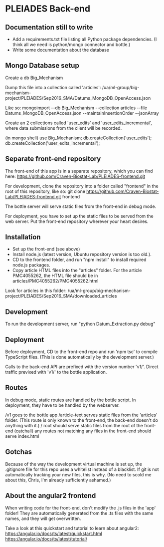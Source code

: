 PLEIADES Back-end
================================

Documentation still to write
------------------------
- Add a requirements.txt file listing all Python package dependencies.  (I think all we need is python/mongo connector and bottle.)
- Write some documentation about the database


Mongo Database setup
----------------------
Create a db Big_Mechanism

Dump this file into a collection called 'articles':
/ua/ml-group/big-mechanism-project/PLEIADES/Sep2016_SMA/Datums_MongoDB_OpenAccess.json

Like so:
mongoimport --db Big_Mechanism --collection articles --file Datums_MongoDB_OpenAccess.json --maintainInsertionOrder --jsonArray


Create an 2 collections called 'user_edits' and 'user_edits_incremental', where data submissions from the client will be recorded.

(in mongo shell)
use Big_Mechanism;
db.createCollection('user_edits');
db.createCollection('user_edits_incremental');



Separate front-end repository
-------------------------------
The front-end of this app is in a separate repository, which you can find here:
https://github.com/Craven-Biostat-Lab/PLEIADES-frontend.git

For development, clone the repository into a folder called "frontend" in the root of this repository, like so:
git clone https://github.com/Craven-Biostat-Lab/PLEIADES-frontend.git frontend

The bottle server will serve static files from the front-end in debug mode.  

For deployment, you have to set up the static files to be served from the web server.  Put the front-end repository wherever your heart desires.



Installation
-------------------
- Set up the front-end (see above)
- Install node.js (latest version, Ubuntu repository version is too old.).
- CD to the frontend folder, and run "npm install" to install required node.js packages.
- Copy article HTML files into the "articles" folder.  For the article PMC4055262, the HTML file should be in articles/PMC4055262/PMC4055262.html

Look for articles in this folder:
/ua/ml-group/big-mechanism-project/PLEIADES/Sep2016_SMA/downloaded_articles




Development
-----------------
To run the development server, run "python Datum_Extraction.py debug"



Deployment
----------------
Before deployment, CD to the front-end repo and run 'npm tsc' to compile TypeScript files.  (This is done automatically by the development server.)

Calls to the back-end API are prefixed with the version number 'v1/'.  Direct traffic previxed with 'v1/' to the bottle application.



Routes
----------------
In debug mode, static routes are handled by the bottle script.  In deployment, they have to be handled by the webserver.  

/v1     goes to the bottle app
/article-text    serves static files from the 'articles' folder.  (This route is only known to the front-end, the back-end doesn't do anything with it.)
/    root should serve static files from the root of the front-end
(catchall) any routes not matching any files in the front-end should serve index.html



Gotchas
-----------
Because of the way the development virtual machine is set up, the .gitignore file for this repo uses a whitelist instead of a blacklist.  If git is not automatically tracking your new files, this is why.  (No need to scold me about this, Chris, I'm already sufficiently ashamed.)




About the angular2 frontend
---------------------------
When writing code for the front-end, don't modify the .js files in the 'app' folder!  They are automatically generated from the .ts files with the same names, and they will get overwritten.

Take a look at this quickstart and tutorial to learn about angular2:
https://angular.io/docs/ts/latest/quickstart.html
https://angular.io/docs/ts/latest/tutorial/

